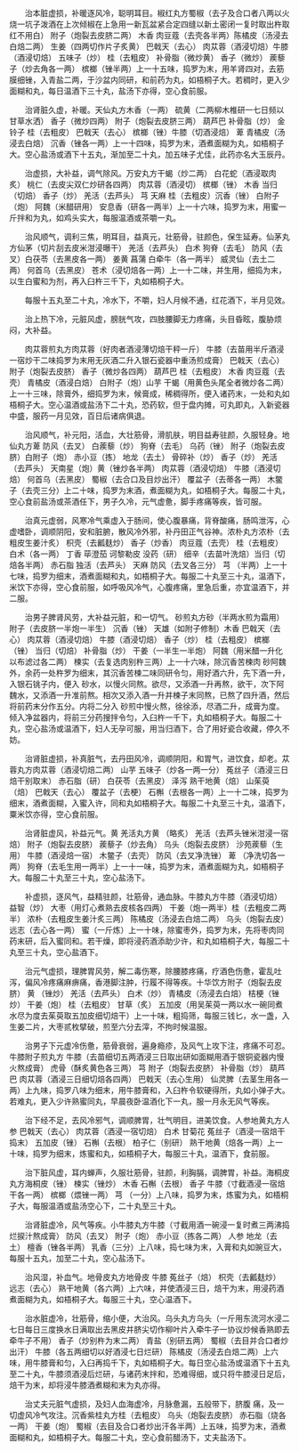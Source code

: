 <!-- { "loadSidebar": true } -->
　　治本脏虚损，补暖逐风冷，聪明耳目。椒红丸方蜀椒（去子及合口者八两以火烧一坑子泼酒在上次倾椒在上急用一新瓦盆紧合定四缝以新土密闭一复时取出杵取红不用白） 附子（炮裂去皮脐二两） 木香 肉豆蔻（去壳各半两）陈橘皮（汤浸去白焙二两） 生姜（四两切作片子炙黄） 巴戟天（去心） 肉苁蓉（酒浸切焙）牛膝（酒浸切焙） 五味子（炒） 桂（去粗皮） 补骨脂（微炒黄） 香子（微炒） 蒺藜子（炒去角各一两） 槟榔（锉半两）上一十五味，捣罗为末，用羊肾四对，去筋膜细锉，入青盐二两，于沙盆内同研，和前药为丸，如梧桐子大。若稠时，更入少面糊和丸，每日温酒下三十丸，盐汤下亦得，空心食前服。

　　治肾脏久虚，补暖。天仙丸方木香（一两） 硫黄（二两柳木椎研一七日频以甘草水洒） 香子（微炒四两） 附子（炮裂去皮脐三两） 葫芦巴 补骨脂（炒） 金铃子 桂（去粗皮） 巴戟天（去心） 槟榔（锉）牛膝（切酒浸焙） 萆 青橘皮（汤浸去白焙） 沉香（锉各一两）上一十四味，捣罗为末，酒煮面糊为丸，如梧桐子大。空心盐汤或酒下十五丸，渐加至二十丸，加五味子尤佳，此药亦名大玉辰丹。

　　治虚损，大补益，调气除风。万安丸方干蝎（炒二两） 白花蛇（酒浸取肉炙） 桃仁（去皮尖双仁炒研各四两） 肉苁蓉（酒浸切） 槟榔（锉） 木香 当归（切焙） 香子（炒） 羌活（去芦头） 芎 天麻 桂（去粗皮）沉香（锉） 白附子（炮） 阿魏（米醋研用） 安息香（研各一两半）上一十六味，捣罗为末，用蜜一斤拌和为丸，如鸡头实大，每服温酒或茶嚼一丸。

　　治风顺气，调利三焦，明耳目，益真元，壮筋骨，驻颜色，保生延寿。仙茅丸方仙茅（切片刮去皮米泔浸曝干） 羌活（去芦头） 白术 狗脊（去毛） 防风（去叉）白茯苓（去黑皮各一两） 姜黄 菖蒲 白牵牛（各一两半） 威灵仙（去土二两） 何首乌（去黑皮） 苍术（浸切焙各一两）上一十二味，并生用，细捣为末，以生白蜜和为剂，再入臼杵三千下，丸如梧桐子大。

　　每服十五丸至二十丸，冷水下，不嚼，妇人月候不通，红花酒下，半月见效。

　　治上热下冷，元脏风虚，膀胱气攻，四肢腰脚无力疼痛，头目昏眩，腹胁烦闷，大补益。

　　肉苁蓉煎丸方肉苁蓉（好肉者酒浸薄切焙干秤一斤） 牛膝（去苗用半斤酒浸一宿炒干二味捣罗为末用无灰酒二升入银石瓷器中重汤煎成膏） 巴戟天（去心） 附子（炮裂去皮脐） 香子（微炒各四两） 葫芦巴 桂（去粗皮） 木香 肉豆蔻（去壳） 青橘皮（酒浸白焙） 白附子（炮）山芋 干蝎（用黄色头尾全者微炒各二两）上一十三味，除膏外，细捣罗为末，候膏成，稀稠得所，便入诸药末，一处和丸如梧桐子大。空心温酒或盐汤下二十丸，恐药软，但于盘内摊，可丸即丸，入新瓷器中盛，服药一月见效，百日后诸病俱退。

　　治风顺气，补元阳，活血，大壮筋骨，滑肌肤，明目益寿驻颜，久服轻身。地仙丸方萆 防风（去叉） 白蒺藜（炒） 狗脊（去毛） 乌药（锉） 附子（炮裂去皮脐）白附子（炮） 赤小豆（拣） 地龙（去土） 骨碎补（炒） 香子（炒） 羌活（去芦头） 天南星（炮）黄（锉炒各半两） 肉苁蓉（酒浸切焙） 牛膝（酒浸切焙） 何首乌（去黑皮） 蜀椒（去合口及目炒出汗） 覆盆子（去蒂各一两） 木鳖子（去壳三分）上二十味，捣罗为末酒，煮面糊为丸，如梧桐子大。每服二十丸，空心食前盐汤或茶酒任下，男子久冷，元气虚惫，脚手疼痛等疾，皆可服。

　　治真元虚弱，风寒冷气乘虚入于肠间，使心腹暴痛，背脊酸痛，肠鸣泄泻，心虚嗜卧，调顺阴阳，安和脏腑，散风冷外邪，补丹田正气谷神。浓朴丸方浓朴（去粗皮生姜汁炙） 枳壳（去瓤麸炒） 香子（炒香） 肉豆蔻（去壳） 桂（去粗皮） 白术（各一两） 丁香 荜澄茄 诃黎勒皮 没药（研） 细辛（去苗叶洗焙）当归（切焙各半两） 赤石脂 独活（去芦头） 天麻 防风（去叉各三分） 芎 （半两）上一十七味，捣罗为细末，酒煮面糊和丸，如梧桐子大。每服二十丸至三十丸，温酒下，米饮下亦得，空心食前服，如呼吸风冷气，心腹疼痛，里急后重，亦宜温酒下，并二服。

　　治男子脾肾风劳，大补益元脏，和一切气。 砂煎丸方砂（半两水煎为霜用） 附子（去皮脐一半炮一半生） 沉香（锉） 天雄（如附子修制）木香 巴戟天（去心） 肉苁蓉（酒浸切焙） 牛膝（酒浸切焙） 香子（炒） 桂（去粗皮） 槟榔（锉） 当归（切焙） 补骨脂（炒） 干姜（一半生一半炮） 阿魏（用米醋一升化以布滤过各二两） 楝实（去复选肉别杵三两）上一十六味，除沉香苦楝肉 砂阿魏外，余药一处杵罗为细末，其沉香苦楝二味同研令匀，用好酒六升，先下酒一升，入银石铫子内，便入 砂水，以慢火同熬。欲尽，又添酒一升再熬，欲干，次下阿魏水，又添酒一升准前熬。相次又添入酒一升并楝子末同熬，已熬了四升酒，然后将前药末分作五分。内将二分入 砂煎中慢火熬，徐徐添，尽酒二升，成膏为度。倾入净盆器内，将前三分药搜拌令匀，入臼杵一千下，丸如梧桐子大。每服二十丸，空心盐汤或温酒下，妇人无孕可服，用当归酒下，合了用好瓷合收藏，停久不妨。

　　治肾脏虚损，补真脏气，去丹田风冷，调顺阴阳，和胃气，进饮食，却老。苁蓉丸方肉苁蓉（酒浸切焙二两） 山芋 五味子（炒各一两一分） 菟丝子（酒浸三日焙干别取末） 赤石脂（研） 白茯苓（去黑皮） 泽泻 熟干地黄（焙） 山茱萸（焙） 巴戟天（去心） 覆盆子（去梗） 石槲（去根各一两）上一十二味，捣罗为细末，酒煮面糊，入蜜入许，同和丸如梧桐子大。每服二十丸至三十丸，温酒下，粟米饮亦得，空心食前服。

　　治肾脏虚风，补益元气。黄 羌活丸方黄 （略炙） 羌活（去芦头锉米泔浸一宿焙） 附子（炮裂去皮脐） 蒺藜子（炒去角） 乌头（炮裂去皮脐） 沙苑蒺藜（生用） 牛膝（酒浸焙一宿） 木鳖子（去壳） 防风（去叉净洗锉） 萆 （净洗切各一两） 狗脊（去毛生用一两半）上一十一味，捣罗为末，酒煮面糊为丸，如梧桐子大。每服二十丸至三十丸，空心盐汤下。

　　补虚损，逐风气，益精驻颜，壮筋骨，通血脉。牛膝丸方牛膝（酒浸切焙） 益智（炒） 大枣（用灯心煮熟去皮核各四两） 干姜（炮一两半）桂（去粗皮二两半） 浓朴（去粗皮生姜汁炙三两） 陈橘皮（汤浸去白焙二两） 乌头（炮裂去皮）远志（去心各一两） 蜜（一斤炼）上一十味，除蜜枣外，捣罗为末，先将枣肉同药末研，后入蜜同和。若干燥，即将浸药酒添助少许，和丸如梧桐子大，每服二十丸至三十丸，空心盐酒下。

　　治元气虚损，理脾胃风劳，解二毒伤寒，除腰膝疼痛，疗酒色伤惫，霍乱吐泻，偏风冷疼痛麻痹痛，香港脚注肿，行履不得等疾。十华饮方附子（炮裂去皮脐） 黄 （锉炒） 羌活（去芦头） 白术（炒） 青橘皮（汤浸去白焙） 桔梗（锉炒） 干姜（炮） 桂（去粗皮） 甘草（炙） 五加皮（用吴茱萸一两以水一碗同煮水尽为度去茱萸取五加皮细切焙干）上一十味，粗捣筛，每服三钱匕，水一盏，入生姜二片，大枣贰枚擘破，煎至六分去滓，不拘时候温服。

　　治男子下元虚冷伤惫，筋骨衰弱，遍身瘾疹，及风气上攻下注，疼痛不可忍。牛膝附子煎丸方 牛膝（去苗细切五两酒浸三日取出研如面糊用酒于银铜瓷器内慢火熬成膏） 虎骨（酥炙黄色各三两） 芎 附子（炮裂去皮脐） 补骨脂（炒） 葫芦巴 肉苁蓉（酒浸三日细切焙各四两） 巴戟天（去心生用） 仙灵脾（去茎生用各一两）上九味，捣罗八味为细末，用牛膝膏和，入臼杵令软硬得所，丸如小弹子大。若难丸，更入少许熟蜜同丸，早晨夜卧温酒化下一丸，服一月永无风气等疾。

　　治下经不足，去风冷邪气，调顺脾胃，壮气明目，进美饮食。人参地黄丸方人参 巴戟天（去心） 肉苁蓉（酒浸一宿切焙） 白术 甘菊花 菟丝子（酒浸一宿焙干捣末） 五加皮（锉） 石槲（去根） 柏子仁（别研） 熟干地黄（焙各一两）上一十味，捣罗为细末，炼蜜和丸，如梧桐子大，每服三十丸，温酒下，食前服。

　　治下脏风虚，耳内蝉声，久服壮筋骨，驻颜，利胸膈，调脾胃，补益。海桐皮丸方海桐皮（锉） 楝实（锉炒） 木香 石槲（去根） 香子 牛膝（寸截酒浸一宿焙干各一两） 槟榔（煨锉一两） 芎 （一分）上八味，捣罗为末，炼蜜为丸，如梧桐子大，每服温酒或盐汤空心下，二十丸至三十丸。

　　治肾脏虚冷，风气等疾。小牛膝丸方牛膝（寸截用酒一碗浸一复时煮三两沸捣烂捩汁熬成膏） 防风（去叉） 附子（炮） 赤小豆（拣各二两） 人参 地龙（去土） 檀香（锉各半两） 乳香（三分）上八味，捣七味为末，入膏和丸如豌豆大，每服十五丸，加至二十丸，空心盐汤下。

　　治风湿，补血气。地骨皮丸方地骨皮 牛膝 菟丝子（焙） 枳壳（去瓤麸炒） 远志（去心） 熟干地黄（各六两）上六味，并使酒浸三日，焙干为末，用浸药酒煮面糊为丸，如梧桐子大。每服三十丸，空心温酒下。

　　治水脏虚冷，壮筋骨，缩小便，大治风。乌头丸方乌头（一斤用东流河水浸二七日每日三度换水日满取出去黑皮并脐尖切作柳叶片入牵牛子一协议炒候香熟即去牵牛子不用） 香子（炒别杵为末二两） 青盐（别研五两） 蜀椒（去目并合口者炒出汗） 牛膝（各五两细切以好酒浸七日烂研） 陈橘皮（汤浸去白焙二两）上六味，用牛膝膏和匀，入臼再捣千下，丸如梧桐子大。每日空心盐汤或温酒下十五丸至二十丸，牛膝须酒浸后烂研，与诸药末拌和，恐难得细，或只将牛膝浸日足后，焙干为末，却将浸牛膝酒煮糊和末为丸亦得。

　　治丈夫元脏气虚损，及妇人血海虚冷，月脉惫漏，五般带下，脐腹 痛，及一切虚风冷气攻注。沉香紫桂丸方桂（去粗皮） 乌头（炮裂去皮脐） 赤石脂（烧各一两） 干姜（炮） 蜀椒（去目及合口者炒出汗各半两）上五味，捣罗为末，酒煮面糊和丸，如梧桐子大。每服二十丸，空心食前醋汤下，丈夫盐汤下。

